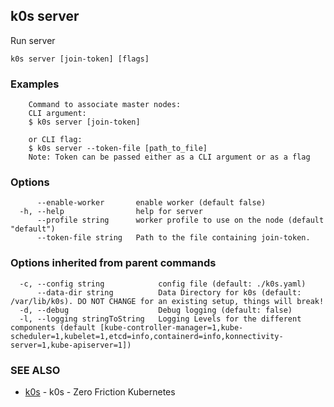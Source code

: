## k0s server

Run server

```
k0s server [join-token] [flags]
```

### Examples

```
	Command to associate master nodes:
	CLI argument:
	$ k0s server [join-token]

	or CLI flag:
	$ k0s server --token-file [path_to_file]
	Note: Token can be passed either as a CLI argument or as a flag
```

### Options

```
      --enable-worker       enable worker (default false)
  -h, --help                help for server
      --profile string      worker profile to use on the node (default "default")
      --token-file string   Path to the file containing join-token.
```

### Options inherited from parent commands

```
  -c, --config string            config file (default: ./k0s.yaml)
      --data-dir string          Data Directory for k0s (default: /var/lib/k0s). DO NOT CHANGE for an existing setup, things will break!
  -d, --debug                    Debug logging (default: false)
  -l, --logging stringToString   Logging Levels for the different components (default [kube-controller-manager=1,kube-scheduler=1,kubelet=1,etcd=info,containerd=info,konnectivity-server=1,kube-apiserver=1])
```

### SEE ALSO

* [k0s](k0s.md)	 - k0s - Zero Friction Kubernetes

